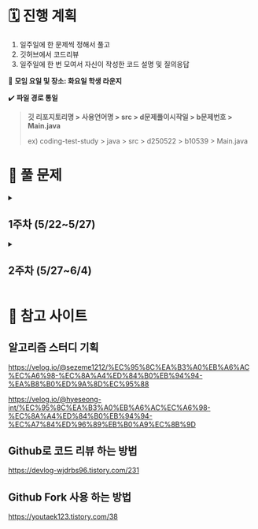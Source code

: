 # 🗓 진행 계획
1. 일주일에 한 문제씩 정해서 풀고
2. 깃허브에서 코드리뷰
3. 일주일에 한 번 모여서 자신이 작성한 코드 설명 및 질의응답

👥 **모임 요일 및 장소: 화요일 학생 라운지**

✔️ **파일 경로 통일**
> **깃 리포지토리명 > 사용언어명 > src > d문제풀이시작일 > b문제번호 > Main.java**
> 
> ex) coding-test-study > java > src > d250522 > b10539 > Main.java

# 📝 풀 문제
<details>
<summary><h2>1주차 (5/22~5/27)</h2></summary>
<ul>
  <li>브론즈1: 2816</li>
  <li>브론즈2: 10539</li>
  <li>실버5: 17269</li>
</ul>
</details>

<details>
<summary><h2>2주차 (5/27~6/4)</h2></summary>
<ul>
  <li>브론즈2: 2798</li>
  <li>브론즈2: 2231</li>
  <li>실버4: 1018</li>
</ul>
</details>

# 🔖 참고 사이트
## 알고리즘 스터디 기획
https://velog.io/@sezeme1212/%EC%95%8C%EA%B3%A0%EB%A6%AC%EC%A6%98-%EC%8A%A4%ED%84%B0%EB%94%94-%EA%B8%B0%ED%9A%8D%EC%95%88

https://velog.io/@hyeseong-int/%EC%95%8C%EA%B3%A0%EB%A6%AC%EC%A6%98-%EC%8A%A4%ED%84%B0%EB%94%94-%EC%A7%84%ED%96%89%EB%B0%A9%EC%8B%9D
## Github로 코드 리뷰 하는 방법
https://devlog-wjdrbs96.tistory.com/231
## Github Fork 사용 하는 방법
https://youtaek123.tistory.com/38
